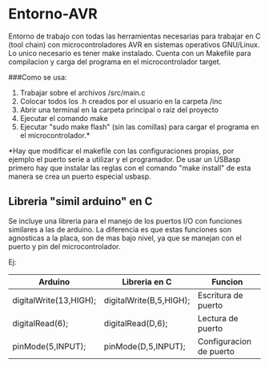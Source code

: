 # Entorno-AVR

Entorno de trabajo con todas las herramientas necesarias para trabajar en C (tool chain) con microcontroladores AVR en sistemas operativos GNU/Linux. Lo unico necesario es tener make instalado.
Cuenta con un Makefile para compilacion y carga del programa en el microcontrolador target.

###Como se usa:
  1. Trabajar sobre el archivos /src/main.c
  2. Colocar todos los .h creados por el usuario en la carpeta /inc
  3. Abrir una terminal en la carpeta principal o raiz del proyecto
  4. Ejecutar el comando make
  5. Ejecutar "sudo make flash" (sin las comillas) para cargar el programa en el microcontrolador.*


*Hay que modificar el makefile con las configuraciones propias, por ejemplo el puerto serie a utilizar y el programador.
De usar un USBasp primero hay que instalar las reglas con el comando "make install"
de esta manera se crea un puerto especial usbasp. 


## Libreria "simil arduino" en C

Se incluye una libreria para el manejo de los puertos I/O con funciones similares a las de arduino.
La diferencia es que estas funciones son agnosticas a la placa, son de mas bajo nivel, ya que se manejan con el puerto y pin del microcontrolador.

Ej:

|   Arduino                  |  Libreria en C                  | Funcion             |
| ---------------------------| --------------------------------|---------------------|
|  digitalWrite(13,HIGH);    |  digitalWrite(B,5,HIGH);        | Escritura de puerto |
|  digitalRead(6);           |  digitalRead(D,6);              | Lectura de puerto   |
|  pinMode(5,INPUT);         |  pinMode(D,5,INPUT);            | Configuracion de puerto |
